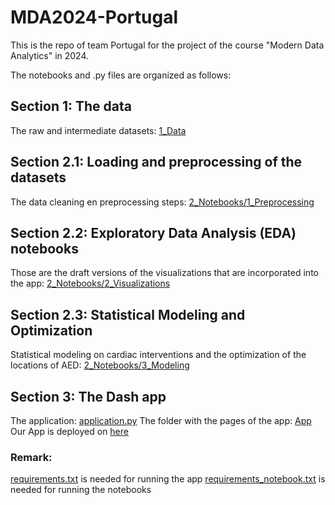 # MDA2024-Portugal
This is the repo of team Portugal for the project of the course "Modern Data Analytics" in 2024.

The notebooks and .py files are organized as follows:

## Section 1: The data
The raw and intermediate datasets: [1_Data](https://github.com/DrivenByPerseverance/Github-MDA2024/tree/main/1_Data) 
## Section 2.1: Loading and preprocessing of the datasets
The data cleaning en preprocessing steps: [2_Notebooks/1_Preprocessing](https://github.com/DrivenByPerseverance/Github-MDA2024/tree/main/2_Notebooks/1_Preprocessing)
## Section 2.2:  Exploratory Data Analysis (EDA) notebooks
Those are the draft versions of the visualizations that are incorporated into the app: [2_Notebooks/2_Visualizations](https://github.com/DrivenByPerseverance/Github-MDA2024/tree/main/2_Notebooks/2_Visualizations)
## Section 2.3: Statistical Modeling and Optimization
Statistical modeling on cardiac interventions and the optimization of the locations of AED: [2_Notebooks/3_Modeling](https://github.com/DrivenByPerseverance/Github-MDA2024/tree/main/2_Notebooks/3_Modeling)
## Section 3: The Dash app
The application: [application.py](https://github.com/DrivenByPerseverance/Github-MDA2024/blob/main/application.py) 
The folder with the pages of the app: [App](https://github.com/DrivenByPerseverance/Github-MDA2024/tree/main/App)
Our App is deployed on [here](http://github-mda2024.eba-upcwsrqy.eu-west-3.elasticbeanstalk.com/)

### Remark: 
[requirements.txt](https://github.com/DrivenByPerseverance/Github-MDA2024/blob/main/requirements.txt) is needed for running the app 
[requirements_notebook.txt](https://github.com/DrivenByPerseverance/Github-MDA2024/blob/main/requirements_notebook.txt) is needed for running the notebooks
